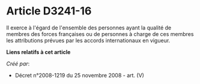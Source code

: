 # Article D3241-16

Il exerce à l'égard de l'ensemble des personnes ayant la qualité de membres des forces françaises ou de personnes à charge de
ces membres les attributions prévues par les accords internationaux en vigueur.

**Liens relatifs à cet article**

_Créé par_:

  - Décret n°2008-1219 du 25 novembre 2008 - art. (V)
